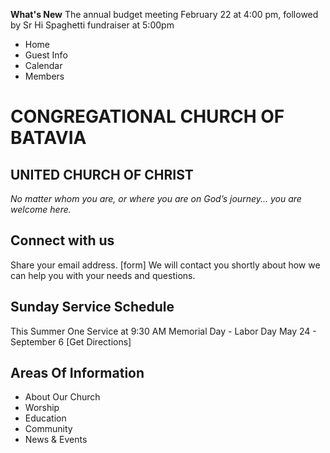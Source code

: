 **What's New** The annual budget meeting February 22 at 4:00 pm, followed by Sr Hi Spaghetti fundraiser at 5:00pm

* Home
* Guest Info
* Calendar
* Members

# CONGREGATIONAL CHURCH OF BATAVIA
## UNITED CHURCH OF CHRIST

*No matter whom you are, or where you are on God’s journey... you are welcome here.*

## Connect with us

Share your email address.
[form]
We will contact you shortly about how we can help you with your needs and questions.

## Sunday Service Schedule

This Summer One Service at 9:30 AM
Memorial Day - Labor Day
May 24 - September 6
[Get Directions]

## Areas Of Information

* About Our Church
* Worship
* Education
* Community
* News &amp; Events
